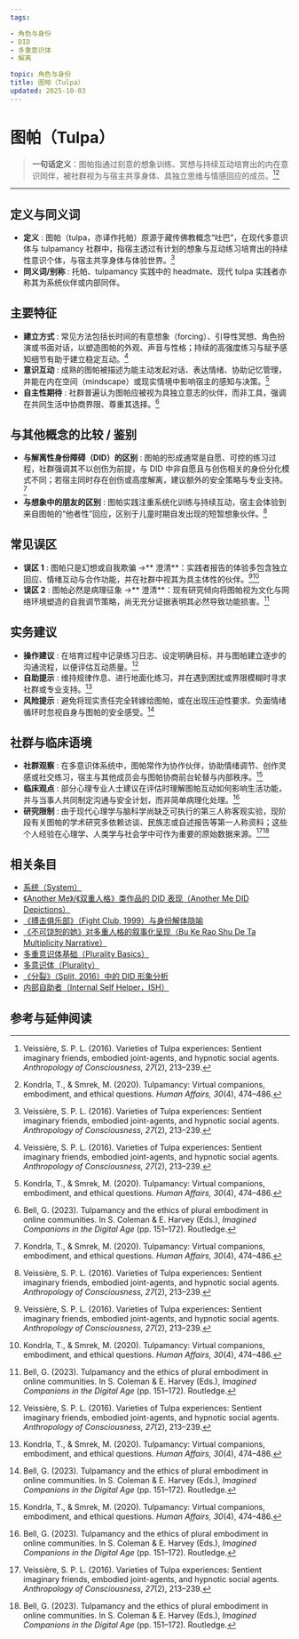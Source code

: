 ```yaml
---
tags:

- 角色与身份
- DID
- 多重意识体
- 解离

topic: 角色与身份
title: 图帕（Tulpa）
updated: 2025-10-03
---
```


# 图帕（Tulpa）

>**一句话定义**：图帕指通过刻意的想象训练、冥想与持续互动培育出的内在意识同伴，被社群视为与宿主共享身体、具独立思维与情感回应的成员。[^veissiere2016][^kondrla2020]

---

## 定义与同义词

- **定义** : 图帕（tulpa，亦译作托帕）原源于藏传佛教概念“吐巴”，在现代多意识体与 tulpamancy 社群中，指宿主透过有计划的想象与互动练习培育出的持续性意识个体，与宿主共享身体与体验世界。[^veissiere2016]
- **同义词/别称** : 托帕、tulpamancy 实践中的 headmate、现代 tulpa 实践者亦称其为系统伙伴或内部同伴。

## 主要特征

- **建立方式** : 常见方法包括长时间的有意想象（forcing）、引导性冥想、角色扮演或书面对话，以塑造图帕的外观、声音与性格；持续的高强度练习与赋予感知细节有助于建立稳定互动。[^veissiere2016]
- **意识互动** : 成熟的图帕被描述为能主动发起对话、表达情绪、协助记忆管理，并能在内在空间（mindscape）或现实情境中影响宿主的感知与决策。[^kondrla2020]
- **自主性期待** : 社群普遍认为图帕应被视为具独立意志的伙伴，而非工具，强调在共同生活中协商界限、尊重其选择。[^bell2023]

## 与其他概念的比较 / 鉴别

- **与解离性身份障碍（DID）的区别** : 图帕的形成通常是自愿、可控的练习过程，社群强调其不以创伤为前提，与 DID 中非自愿且与创伤相关的身份分化模式不同；若宿主同时存在创伤或高度解离，建议额外的安全策略与专业支持。[^kondrla2020]
- **与想象中的朋友的区别** : 图帕实践注重系统化训练与持续互动，宿主会体验到来自图帕的“他者性”回应，区别于儿童时期自发出现的短暂想象伙伴。[^veissiere2016]

## 常见误区

- **误区 1** : 图帕只是幻想或自我欺骗 →** 澄清**：实践者报告的体验多包含独立回应、情绪互动与合作功能，并在社群中视其为具主体性的伙伴。[^veissiere2016][^kondrla2020]
- **误区 2** : 图帕必然是病理征象 →** 澄清**：现有研究倾向将图帕视为文化与网络环境塑造的自我调节策略，尚无充分证据表明其必然导致功能损害。[^bell2023]

## 实务建议

- **操作建议** : 在培育过程中记录练习日志、设定明确目标，并与图帕建立逐步的沟通流程，以便评估互动质量。[^veissiere2016]
- **自助提示** : 维持规律作息、进行地面化练习，并在遇到困扰或界限模糊时寻求社群或专业支持。[^kondrla2020]
- **风险提示** : 避免将现实责任完全转嫁给图帕，或在出现压迫性要求、负面情绪循环时忽视自身与图帕的安全感受。[^bell2023]

## 社群与临床语境

- **社群观察** : 在多意识体系统中，图帕常作为协作伙伴，协助情绪调节、创作灵感或社交练习，宿主与其他成员会与图帕协商前台轮替与内部秩序。[^kondrla2020]
- **临床观点** : 部分心理专业人士建议在评估时理解图帕互动如何影响生活功能，并与当事人共同制定沟通与安全计划，而非简单病理化处理。[^bell2023]
- **研究限制** : 由于现代心理学与脑科学尚缺乏可执行的第三人称客观实验，现阶段有关图帕的学术研究多依赖访谈、民族志或自述报告等第一人称资料；这些个人经验在心理学、人类学与社会学中可作为重要的原始数据来源。[^veissiere2016][^bell2023]

## 相关条目

- [系统（System）](System.md)
- [《Another Me》/《双重人格》类作品的 DID 表现（Another Me DID Depictions）](Another-Me-DID-Depictions.md)
- [《搏击俱乐部》（Fight Club, 1999）与身份解体隐喻](Fight-Club-1999-Identity-Metaphor.md)
- [《不可饶恕的她》对多重人格的叙事化呈现（Bu Ke Rao Shu De Ta Multiplicity Narrative）](Bu-Ke-Raoshu-De-Ta-Multiplicity-Narrative.md)
- [多重意识体基础（Plurality Basics）](Plurality-Basics.md)
- [多意识体（Plurality）](Plurality.md)
- [《分裂》（Split, 2016）中的 DID 形象分析](Split-2016-DID-Representation.md)
- [内部自助者（Internal Self Helper，ISH）](Internal-Self-Helper-ISH.md)

## 参考与延伸阅读

[^veissiere2016]: Veissière, S. P. L. (2016). Varieties of Tulpa experiences: Sentient imaginary friends, embodied joint-agents, and hypnotic social agents. *Anthropology of Consciousness, 27*(2), 213–239.
[^kondrla2020]: Kondrla, T., & Smrek, M. (2020). Tulpamancy: Virtual companions, embodiment, and ethical questions. *Human Affairs, 30*(4), 474–486.
[^bell2023]: Bell, G. (2023). Tulpamancy and the ethics of plural embodiment in online communities. In S. Coleman & E. Harvey (Eds.), *Imagined Companions in the Digital Age* (pp. 151–172). Routledge.
